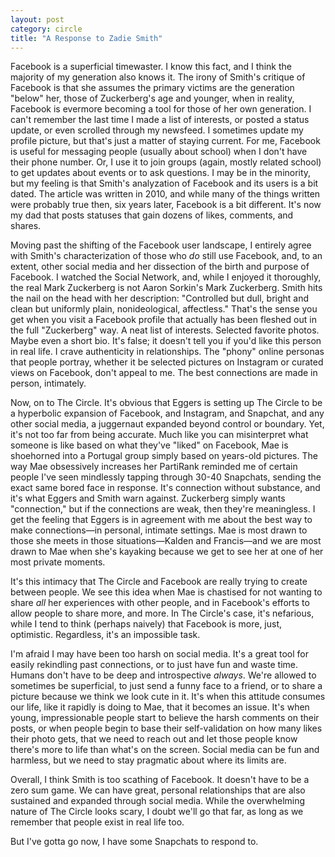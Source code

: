 ```yaml
---
layout: post
category: circle
title: "A Response to Zadie Smith"
---
```

Facebook is a superficial timewaster. I know this fact, and I think the majority of my generation also knows it. The irony of Smith's critique of Facebook is that she assumes the primary victims are the generation "below" her, those of Zuckerberg's age and younger, when in reality, Facebook is evermore becoming a tool for those of her own generation. I can't remember the last time I made a list of interests, or posted a status update, or even scrolled through my newsfeed. I sometimes update my profile picture, but that's just a matter of staying current. For me, Facebook is useful for messaging people (usually about school) when I don't have their phone number. Or, I use it to join groups (again, mostly related school) to get updates about events or to ask questions. I may be in the minority, but my feeling is that Smith's analyzation of Facebook and its users is a bit dated. The article was written in 2010, and while many of the things written were probably true then, six years later, Facebook is a bit different. It's now my dad that posts statuses that gain dozens of likes, comments, and shares.

Moving past the shifting of the Facebook user landscape, I entirely agree with Smith's characterization of those who *do* still use Facebook, and, to an extent, other social media and her dissection of the birth and purpose of Facebook. I watched the Social Network, and, while I enjoyed it thoroughly, the real Mark Zuckerberg is not Aaron Sorkin's Mark Zuckerberg. Smith hits the nail on the head with her description: "Controlled but dull, bright and clean but uniformly plain, nonideological, affectless." That's the sense you get when you visit a Facebook profile that actually has been fleshed out in the full "Zuckerberg" way. A neat list of interests. Selected favorite photos. Maybe even a short bio. It's false; it doesn't tell you if you'd like this person in real life. I crave authenticity in relationships. The "phony" online personas that people portray, whether it be selected pictures on Instagram or curated views on Facebook, don't appeal to me. The best connections are made in person, intimately. 

Now, on to The Circle. It's obvious that Eggers is setting up The Circle to be a hyperbolic expansion of Facebook, and Instagram, and Snapchat, and any other social media, a juggernaut expanded beyond control or boundary. Yet, it's not too far from being accurate. Much like you can misinterpret what someone is like based on what they've "liked" on Facebook, Mae is shoehorned into a Portugal group simply based on years-old pictures. The way Mae obsessively increases her PartiRank reminded me of certain people I've seen mindlessly tapping through 30-40 Snapchats, sending the exact same bored face in response. It's connection without substance, and it's what Eggers and Smith warn against. Zuckerberg simply wants "connection," but if the connections are weak, then they're meaningless. I get the feeling that Eggers is in agreement with me about the best way to make connections—in personal, intimate settings. Mae is most drawn to those she meets in those situations—Kalden and Francis—and we are most drawn to Mae when she's kayaking because we get to see her at one of her most private moments. 

It's this intimacy that The Circle and Facebook are really trying to create between people. We see this idea when Mae is chastised for not wanting to share *all* her experiences with other people, and in Facebook's efforts to allow people to share more, and more. In The Circle's case, it's nefarious, while I tend to think (perhaps naively) that Facebook is more, just, optimistic. Regardless, it's an impossible task. 

I'm afraid I may have been too harsh on social media. It's a great tool for easily rekindling past connections, or to just have fun and waste time. Humans don't have to be deep and introspective *always*. We're allowed to sometimes be superficial, to just send a funny face to a friend, or to share a picture because we think we look cute in it. It's when this attitude consumes our life, like it rapidly is doing to Mae, that it becomes an issue. It's when young, impressionable people start to believe the harsh comments on their posts, or when people begin to base their self-validation on how many likes their photo gets, that we need to reach out and let those people know there's more to life than what's on the screen. Social media can be fun and harmless, but we need to stay pragmatic about where its limits are.

Overall, I think Smith is too scathing of Facebook. It doesn't have to be a zero sum game. We can have great, personal relationships that are also sustained and expanded through social media. While the overwhelming nature of The Circle looks scary, I doubt we'll go that far, as long as we remember that people exist in real life too. 

But I've gotta go now, I have some Snapchats to respond to. 